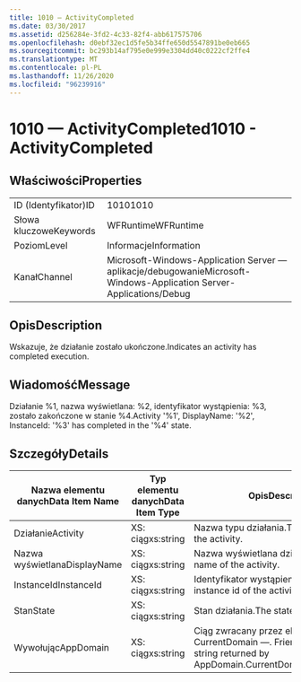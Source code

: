 ```yaml
---
title: 1010 — ActivityCompleted
ms.date: 03/30/2017
ms.assetid: d256284e-3fd2-4c33-82f4-abb617575706
ms.openlocfilehash: d0ebf32ec1d5fe5b34ffe650d5547891be0eb665
ms.sourcegitcommit: bc293b14af795e0e999e3304dd40c0222cf2ffe4
ms.translationtype: MT
ms.contentlocale: pl-PL
ms.lasthandoff: 11/26/2020
ms.locfileid: "96239916"
---
```

# <a name="1010---activitycompleted"></a><span data-ttu-id="49e1e-102">1010 — ActivityCompleted</span><span class="sxs-lookup"><span data-stu-id="49e1e-102">1010 - ActivityCompleted</span></span>

## <a name="properties"></a><span data-ttu-id="49e1e-103">Właściwości</span><span class="sxs-lookup"><span data-stu-id="49e1e-103">Properties</span></span>  
  
|||  
|-|-|  
|<span data-ttu-id="49e1e-104">ID (Identyfikator)</span><span class="sxs-lookup"><span data-stu-id="49e1e-104">ID</span></span>|<span data-ttu-id="49e1e-105">1010</span><span class="sxs-lookup"><span data-stu-id="49e1e-105">1010</span></span>|  
|<span data-ttu-id="49e1e-106">Słowa kluczowe</span><span class="sxs-lookup"><span data-stu-id="49e1e-106">Keywords</span></span>|<span data-ttu-id="49e1e-107">WFRuntime</span><span class="sxs-lookup"><span data-stu-id="49e1e-107">WFRuntime</span></span>|  
|<span data-ttu-id="49e1e-108">Poziom</span><span class="sxs-lookup"><span data-stu-id="49e1e-108">Level</span></span>|<span data-ttu-id="49e1e-109">Informacje</span><span class="sxs-lookup"><span data-stu-id="49e1e-109">Information</span></span>|  
|<span data-ttu-id="49e1e-110">Kanał</span><span class="sxs-lookup"><span data-stu-id="49e1e-110">Channel</span></span>|<span data-ttu-id="49e1e-111">Microsoft-Windows-Application Server — aplikacje/debugowanie</span><span class="sxs-lookup"><span data-stu-id="49e1e-111">Microsoft-Windows-Application Server-Applications/Debug</span></span>|  
  
## <a name="description"></a><span data-ttu-id="49e1e-112">Opis</span><span class="sxs-lookup"><span data-stu-id="49e1e-112">Description</span></span>  

 <span data-ttu-id="49e1e-113">Wskazuje, że działanie zostało ukończone.</span><span class="sxs-lookup"><span data-stu-id="49e1e-113">Indicates an activity has completed execution.</span></span>  
  
## <a name="message"></a><span data-ttu-id="49e1e-114">Wiadomość</span><span class="sxs-lookup"><span data-stu-id="49e1e-114">Message</span></span>  

 <span data-ttu-id="49e1e-115">Działanie %1, nazwa wyświetlana: %2, identyfikator wystąpienia: %3, zostało zakończone w stanie %4.</span><span class="sxs-lookup"><span data-stu-id="49e1e-115">Activity '%1', DisplayName: '%2', InstanceId: '%3' has completed in the '%4' state.</span></span>  
  
## <a name="details"></a><span data-ttu-id="49e1e-116">Szczegóły</span><span class="sxs-lookup"><span data-stu-id="49e1e-116">Details</span></span>  
  
|<span data-ttu-id="49e1e-117">Nazwa elementu danych</span><span class="sxs-lookup"><span data-stu-id="49e1e-117">Data Item Name</span></span>|<span data-ttu-id="49e1e-118">Typ elementu danych</span><span class="sxs-lookup"><span data-stu-id="49e1e-118">Data Item Type</span></span>|<span data-ttu-id="49e1e-119">Opis</span><span class="sxs-lookup"><span data-stu-id="49e1e-119">Description</span></span>|  
|--------------------|--------------------|-----------------|  
|<span data-ttu-id="49e1e-120">Działanie</span><span class="sxs-lookup"><span data-stu-id="49e1e-120">Activity</span></span>|<span data-ttu-id="49e1e-121">XS: ciąg</span><span class="sxs-lookup"><span data-stu-id="49e1e-121">xs:string</span></span>|<span data-ttu-id="49e1e-122">Nazwa typu działania.</span><span class="sxs-lookup"><span data-stu-id="49e1e-122">The type name of the activity.</span></span>|  
|<span data-ttu-id="49e1e-123">Nazwa wyświetlana</span><span class="sxs-lookup"><span data-stu-id="49e1e-123">DisplayName</span></span>|<span data-ttu-id="49e1e-124">XS: ciąg</span><span class="sxs-lookup"><span data-stu-id="49e1e-124">xs:string</span></span>|<span data-ttu-id="49e1e-125">Nazwa wyświetlana działania.</span><span class="sxs-lookup"><span data-stu-id="49e1e-125">The display name of the activity.</span></span>|  
|<span data-ttu-id="49e1e-126">InstanceId</span><span class="sxs-lookup"><span data-stu-id="49e1e-126">InstanceId</span></span>|<span data-ttu-id="49e1e-127">XS: ciąg</span><span class="sxs-lookup"><span data-stu-id="49e1e-127">xs:string</span></span>|<span data-ttu-id="49e1e-128">Identyfikator wystąpienia działania.</span><span class="sxs-lookup"><span data-stu-id="49e1e-128">The instance id of the activity.</span></span>|  
|<span data-ttu-id="49e1e-129">Stan</span><span class="sxs-lookup"><span data-stu-id="49e1e-129">State</span></span>|<span data-ttu-id="49e1e-130">XS: ciąg</span><span class="sxs-lookup"><span data-stu-id="49e1e-130">xs:string</span></span>|<span data-ttu-id="49e1e-131">Stan działania.</span><span class="sxs-lookup"><span data-stu-id="49e1e-131">The state of the activity.</span></span>|  
|<span data-ttu-id="49e1e-132">Wywołując</span><span class="sxs-lookup"><span data-stu-id="49e1e-132">AppDomain</span></span>|<span data-ttu-id="49e1e-133">XS: ciąg</span><span class="sxs-lookup"><span data-stu-id="49e1e-133">xs:string</span></span>|<span data-ttu-id="49e1e-134">Ciąg zwracany przez element AppDomain. CurrentDomain —. FriendlyName.</span><span class="sxs-lookup"><span data-stu-id="49e1e-134">The string returned by AppDomain.CurrentDomain.FriendlyName.</span></span>|
